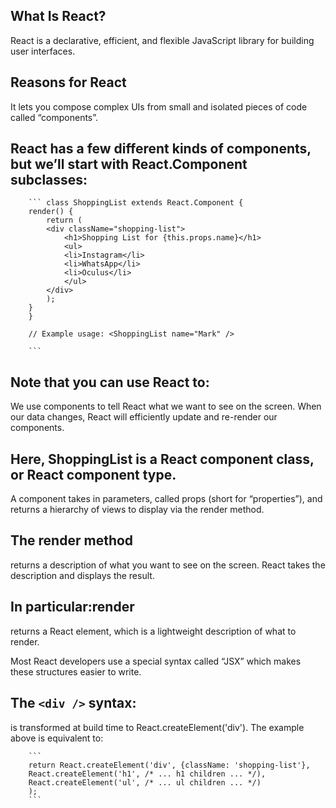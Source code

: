 ## What Is React?
   React is a declarative, efficient, and flexible JavaScript library for building user interfaces.

## Reasons for React
   It lets you compose complex UIs from small and isolated pieces of code called “components”.

## React has a few different kinds of components, but we’ll start with React.Component subclasses:
        ``` class ShoppingList extends React.Component {
        render() {
            return (
            <div className="shopping-list">
                <h1>Shopping List for {this.props.name}</h1>
                <ul>
                <li>Instagram</li>
                <li>WhatsApp</li>
                <li>Oculus</li>
                </ul>
            </div>
            );
        }
        }

        // Example usage: <ShoppingList name="Mark" />

        ```

## Note that you can use React to:
   We use components to tell React what we want to see on the screen. When our data changes, React will efficiently update and re-render our components.

## Here, ShoppingList is a React component class, or React component type.
   A component takes in parameters, called props (short for “properties”), and returns a hierarchy of views to display via the render method.
## The render method 
   returns a description of what you want to see on the screen. 
   React takes the description and displays the result. 

## In particular:render 
   returns a React element, which is a lightweight description of what to render.

   Most React developers use a special syntax called “JSX” which makes these structures easier to write.

## The  ```<div />``` syntax:
   is transformed at build time to React.createElement('div'). The example above is equivalent to:

        ```
        return React.createElement('div', {className: 'shopping-list'},
        React.createElement('h1', /* ... h1 children ... */),
        React.createElement('ul', /* ... ul children ... */)
        );
        ```
